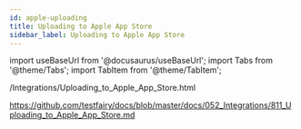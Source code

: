 ```yaml
---
id: apple-uploading
title: Uploading to Apple App Store
sidebar_label: Uploading to Apple App Store
---
```


import useBaseUrl from '@docusaurus/useBaseUrl';
import Tabs from '@theme/Tabs';
import TabItem from '@theme/TabItem';

/Integrations/Uploading_to_Apple_App_Store.html

https://github.com/testfairy/docs/blob/master/docs/052_Integrations/811_Uploading_to_Apple_App_Store.md